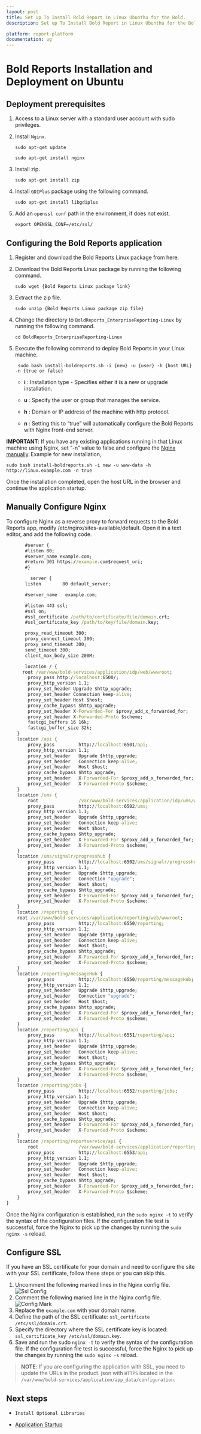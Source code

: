 ```yaml
---
layout: post
title: Set up To Install Bold Report in Linux Ubunthu for the Bold.
description: Set up To Install Bold Report in Linux Ubunthu for the Bold.Set up To Install Bold Report in Linux Ubunthu for the Bold.Set up To Install Bold Report in Linux Ubunthu for the Bold.

platform: report-platform
documentation: ug
---
```


# Bold Reports Installation and Deployment on Ubuntu

## Deployment prerequisites

1. Access to a Linux server with a standard user account with sudo privileges.
2. Install `Nginx`.

    ```console
    sudo apt-get update
    ```  
    ```console
    sudo apt-get install nginx
    ```

3. Install zip.
    ```console
    sudo apt-get install zip
    ```
4. Install ``GDIPlus`` package using the following command.
    ```console
    sudo apt-get install libgdiplus
    ```
5. Add an ``openssl conf`` path in the environment, if does not exist.
    ```console
    export OPENSSL_CONF=/etc/ssl/
    ```

## Configuring the Bold Reports application

1. Register and download the Bold Reports Linux package from here.
2. Download the Bold Reports Linux package by running the following command.
    ```console
    sudo wget {Bold Reports Linux package link}
    ```
3. Extract the zip file.
    ```console
    sudo unzip {Bold Reports Linux package zip file}
    ```
4. Change the directory to `BoldReports_EnterpriseReporting-Linux` by running the following command.
    ```console
    cd BoldReports_EnterpriseReporting-Linux
    ```
5. Execute the following command to deploy Bold Reports in your Linux machine.
    ```console
     sudo bash install-boldreports.sh -i {new} -u {user} -h {host URL} -n {true or false}
     ```

     * **i** : Installation type - Specifies either it is a new or upgrade installation.

     * **u** : Specify the user or group that manages the service.

     * **h** : Domain or IP address of the machine with http protocol.

     * **n** : Setting this to “true” will automatically configure the Bold Reports with Nginx front-end server.

**IMPORTANT**: If you have any existing applications running in that Linux machine using Nginx, set “-n” value to false and configure the [Nginx manually](#manually-configure-nginx). Example for new installation,

```console
sudo bash install-boldreports.sh -i new -u www-data -h http://linux.example.com -n true
```

Once the installation completed, open the host URL in the browser and continue the application startup.

## Manually Configure Nginx

To configure Nginx as a reverse proxy to forward requests to the Bold Reports app, modify /etc/nginx/sites-available/default. Open it in a text editor, and add the following code.

```cmd
       #server {
       #listen 80;
       #server_name example.com;
       #return 301 https://example.com$request_uri;
       #}

         server {
       listen        80 default_server;

       #server_name   example.com;

       #listen 443 ssl;
       #ssl on;
       #ssl_certificate /path/to/certificate/file/domain.crt;
       #ssl_certificate_key /path/to/key/file/domain.key;

       proxy_read_timeout 300;
       proxy_connect_timeout 300;
       proxy_send_timeout 300;
       send_timeout 300;
       client_max_body_size 200M;

       location / {
      root /var/www/bold-services/application/idp/web/wwwroot;
        proxy_pass http://localhost:6500/;
        proxy_http_version 1.1;
        proxy_set_header Upgrade $http_upgrade;
        proxy_set_header Connection keep-alive;
        proxy_set_header Host $host;
        proxy_cache_bypass $http_upgrade;
        proxy_set_header X-Forwarded-For $proxy_add_x_forwarded_for;
        proxy_set_header X-Forwarded-Proto $scheme;
        fastcgi_buffers 16 16k;
        fastcgi_buffer_size 32k;
    }
    location /api {
        proxy_pass         http://localhost:6501/api;
        proxy_http_version 1.1;
        proxy_set_header   Upgrade $http_upgrade;
        proxy_set_header   Connection keep-alive;
        proxy_set_header   Host $host;
        proxy_cache_bypass $http_upgrade;
        proxy_set_header   X-Forwarded-For $proxy_add_x_forwarded_for;
        proxy_set_header   X-Forwarded-Proto $scheme;
    }
    location /ums {
        root               /var/www/bold-services/application/idp/ums/wwwroot;
        proxy_pass         http://localhost:6502/ums;
        proxy_http_version 1.1;
        proxy_set_header   Upgrade $http_upgrade;
        proxy_set_header   Connection keep-alive;
        proxy_set_header   Host $host;
        proxy_cache_bypass $http_upgrade;
        proxy_set_header   X-Forwarded-For $proxy_add_x_forwarded_for;
        proxy_set_header   X-Forwarded-Proto $scheme;
    }
    location /ums/signalr/progresshub {
        proxy_pass         http://localhost:6502/ums/signalr/progresshub;
        proxy_http_version 1.1;
        proxy_set_header   Upgrade $http_upgrade;
        proxy_set_header   Connection "upgrade";
        proxy_set_header   Host $host;
        proxy_cache_bypass $http_upgrade;
        proxy_set_header   X-Forwarded-For $proxy_add_x_forwarded_for;
        proxy_set_header   X-Forwarded-Proto $scheme;
    }
    location /reporting {
    root /var/www/bold-services/application/reporting/web/wwwroot;
        proxy_pass         http://localhost:6550/reporting;
        proxy_http_version 1.1;
        proxy_set_header   Upgrade $http_upgrade;
        proxy_set_header   Connection keep-alive;
        proxy_set_header   Host $host;
        proxy_cache_bypass $http_upgrade;
        proxy_set_header   X-Forwarded-For $proxy_add_x_forwarded_for;
        proxy_set_header   X-Forwarded-Proto $scheme;
    }
    location /reporting/messageHub {
        proxy_pass         http://localhost:6550/reporting/messageHub;
        proxy_http_version 1.1;
        proxy_set_header   Upgrade $http_upgrade;
        proxy_set_header   Connection "upgrade";
        proxy_set_header   Host $host;
        proxy_cache_bypass $http_upgrade;
        proxy_set_header   X-Forwarded-For $proxy_add_x_forwarded_for;
        proxy_set_header   X-Forwarded-Proto $scheme;
    }
    location /reporting/api {
        proxy_pass         http://localhost:6551/reporting/api;
        proxy_http_version 1.1;
        proxy_set_header   Upgrade $http_upgrade;
        proxy_set_header   Connection keep-alive;
        proxy_set_header   Host $host;
        proxy_cache_bypass $http_upgrade;
        proxy_set_header   X-Forwarded-For $proxy_add_x_forwarded_for;
        proxy_set_header   X-Forwarded-Proto $scheme;
    }
    location /reporting/jobs {
        proxy_pass         http://localhost:6552/reporting/jobs;
        proxy_http_version 1.1;
        proxy_set_header   Upgrade $http_upgrade;
        proxy_set_header   Connection keep-alive;
        proxy_set_header   Host $host;
        proxy_cache_bypass $http_upgrade;
        proxy_set_header   X-Forwarded-For $proxy_add_x_forwarded_for;
        proxy_set_header   X-Forwarded-Proto $scheme;
    }
    location /reporting/reportservice/api {
        root               /var/www/bold-services/application/reporting/reportservice;
        proxy_pass         http://localhost:6553/api;
        proxy_http_version 1.1;
        proxy_set_header   Upgrade $http_upgrade;
        proxy_set_header   Connection keep-alive;
        proxy_set_header   Host $host;
        proxy_cache_bypass $http_upgrade;
        proxy_set_header   X-Forwarded-For $proxy_add_x_forwarded_for;
        proxy_set_header   X-Forwarded-Proto $scheme;
    }
}
```

Once the Nginx configuration is established, run the `sudo nginx -t` to verify the syntax of the configuration files. If the configuration file test is successful, force the Nginx to pick up the changes by running the `sudo nginx -s` reload.

## Configure SSL

If you have an SSL certificate for your domain and need to configure the site with your SSL certificate, follow these steps or you can skip this.

1. Uncomment the following marked lines in the Nginx config file.
![Ssl Config](/static/assets/on-premise/images/installation/ssl-config.png)
2. Comment the following marked line in the Nginx config file.
![Config Mark](/static/assets/on-premise/images/installation/ssl-config-mark.png)
3. Replace the `example.com` with your domain name.
4. Define the path of the SSL certificate: `ssl_certificate /etc/ssl/domain.crt`.
5. Specify the directory where the SSL certificate key is located: `ssl_certificate_key /etc/ssl/domain.key`.
6. Save and run the sudo `nginx -t` to verify the syntax of the configuration file. If the configuration file test is successful, force the Nginx to pick up the changes by running the `sudo nginx -s` reload.

>**NOTE**: If you are configuring the application with SSL, you need to update the URLs in the product.
>json with `HTTPS` located in the `/var/www/bold-services/application/app_data/configuration`.

## Next steps

* `Install Optional Libraries`

* [Application Startup](../../../application-startup/)
